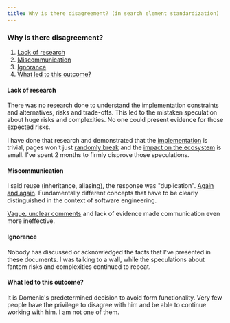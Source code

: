 ```yaml
---
title: Why is there disagreement? (in search element standardization)
---
```


### Why is there disagreement?

1. [Lack of research](#lack-of-research)
1. [Miscommunication](#miscommunication)
1. [Ignorance](#ignorance)
1. [What led to this outcome?](#what-led-to-this-outcome)


#### Lack of research

There was no research done to understand the implementation constraints and alternatives, risks and trade-offs. This led to the mistaken speculation about huge risks and complexities. No one could present evidence for those expected risks.

I have done that research and demonstrated that the [implementation]( https://kaleidea.github.io/whatwg-search-proposal/#implementations ) is trivial, pages won't just [randomly break](  ) and the [impact on the ecosystem]( https://kaleidea.github.io/whatwg-search-proposal/migration#how-to-update-js-code-and-libraries ) is small. I've spent 2 months to firmly disprove those speculations.


#### Miscommunication

I said reuse (inheritance, aliasing), the response was "duplication". [Again and again]( https://github.com/whatwg/html/issues/5811#issuecomment-964879335 ). Fundamentally different concepts that have to be clearly distinguished in the context of software engineering.

[Vague, unclear comments]( https://github.com/whatwg/html/issues/5811#issuecomment-979156406 ) and lack of evidence made communication even more ineffective.


#### Ignorance

Nobody has discussed or acknowledged the facts that I've presented in these documents. I was talking to a wall, while the speculations about fantom risks and complexities continued to repeat.


#### What led to this outcome?

It is Domenic's predetermined decision to avoid form functionality. Very few people have the privilege to disagree with him and be able to continue working with him. I am not one of them.


